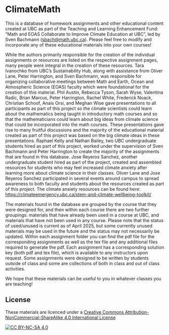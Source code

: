 # ClimateMath
This is a database of homework assignments and other educational content created at UBC as part of the Teaching and Learning Enhancement Fund: “Math and EOAS Collaborate to Improve Climate Education at UBC”, led by Sven Bachmann (sbach@math.ubc.ca). Please feel free to modify and incorporate any of these educational materials into your own courses! 


While the authors primarily responsible for the creation of the individual assignments or resources are listed on the respective assignment pages, many people were integral in the creation of these resources. Tara Ivanochko from UBC’s Sustainability Hub, along with assistance from Oliver Lane, Peter Harrington, and Sven Bachmann, was responsible for organizing collaborative meetings between Math and Earth, Ocean and Atmospheric Science (EOAS) faculty which were foundational for the creation of this material. Phil Austin, Rebecca Tyson, Sarah Wyse, Valentina Radic, Brian Marcus, Peter Harrington, Rachel White, Frederick Noack, Christian Schoof, Anais Orsi, and Meghan Wise gave presentations to all participants as part of this project so the climate scientists could learn about the mathematics being taught in introductory math courses and so that the mathematicians could learn about big ideas from climate science that could be incorporated into the math courses. These presentations gave rise to many fruitful discussions and the majority of the educational material created as part of this project was based on the big climate ideas in these presentations. Raphael Kelly and Nathan Bailey, two UBC undergraduate students hired as part of this project, worked under the supervision of Sven Bachmann and Peter Harrington to create the majority of the assignments that are found in this database. Jose Reyeros Sanchez, another undergraduate student hired as part of the project, created and assembled resources for students who may feel increased climate anxiety after learning more about climate science in their classes. Oliver Lane and Jose Reyeros Sanchez participated in several events around campus to spread awareness to both faculty and students about the resources created as part of this project. The climate anxiety resources can be found here: https://climateemergency.ubc.ca/stem-and-climate-wellbeing-toolkit/ 


The materials found in the database are grouped by the course that they were designed for, and then within each course there are two further groupings: materials that have already been used in a course at UBC, and materials that have not been used in any course. Please note that the status of used/unused is current as of April 2025, but some currently unused materials may be used in the future and the status may not necessarily be updated.
Within each assignment folder you can find the pdf file for the corresponding assignments as well as the tex file and any additional files required to generate the pdf. Each assignment has a corresponding solution key (both pdf and tex file), which is available to any instructors upon request. Some assignments were designed to be written by students outside of class and some are collections of both in class and out of class activities.


We hope that these materials can be useful to you in whatever classes you are teaching!

## License

These materials are licenced under a [Creative Commons Attribution-NonCommercial-ShareAlike 4.0 International License][cc-by-nc-sa]

[![CC BY-NC-SA 4.0][cc-by-nc-sa-image]][cc-by-nc-sa]

[cc-by-nc-sa]: http://creativecommons.org/licenses/by-nc-sa/4.0/
[cc-by-nc-sa-image]: https://licensebuttons.net/l/by-nc-sa/4.0/88x31.png
